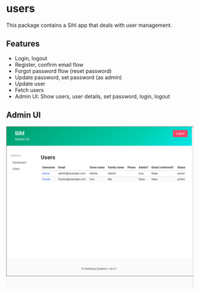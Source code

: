 # users

This package contains a Sihl app that deals with user management.

## Features

* Login, logout
* Register, confirm email flow
* Forgot password flow (reset password)
* Update password, set password (as admin)
* Update user
* Fetch users
* Admin UI: Show users, user details, set password, login, logout

## Admin UI

![User management](/sihl-users/images/screen.png)
